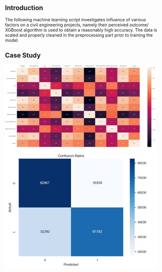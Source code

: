 ## Introduction
The following machine learning script investigates influence of various factors on a civil engineering projects, namely their perceived outcome/
XGBoost algorithm is used to obtain a reasonably high accuracy. The data is scaled and properly cleaned in the preprocessing part prior to training the model.
## Case Study
<img src="heat.png" alt="heatmap" width=600>
<img src="confussion.png" alt="confussion matrix" width=600>